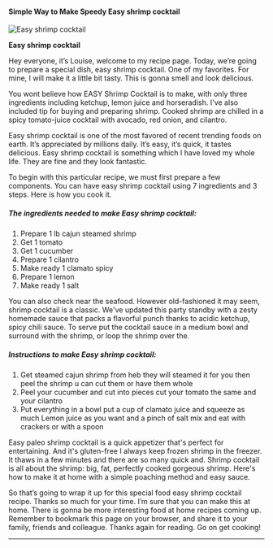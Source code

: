             

#### Simple Way to Make Speedy Easy shrimp cocktail

![Easy shrimp cocktail](https://img-global.cpcdn.com/recipes/6055480349687808/751x532cq70/easy-shrimp-cocktail-recipe-main-photo.jpg)

**Easy shrimp cocktail**

Hey everyone, it’s Louise, welcome to my recipe page. Today, we’re going to prepare a special dish, easy shrimp cocktail. One of my favorites. For mine, I will make it a little bit tasty. This is gonna smell and look delicious.

You wont believe how EASY Shrimp Cocktail is to make, with only three ingredients including ketchup, lemon juice and horseradish. I've also included tip for buying and preparing shrimp. Cooked shrimp are chilled in a spicy tomato-juice cocktail with avocado, red onion, and cilantro.

Easy shrimp cocktail is one of the most favored of recent trending foods on earth. It’s appreciated by millions daily. It’s easy, it’s quick, it tastes delicious. Easy shrimp cocktail is something which I have loved my whole life. They are fine and they look fantastic.

To begin with this particular recipe, we must first prepare a few components. You can have easy shrimp cocktail using 7 ingredients and 3 steps. Here is how you cook it.

##### The ingredients needed to make Easy shrimp cocktail:

1.  Prepare 1 lb cajun steamed shrimp
2.  Get 1 tomato
3.  Get 1 cucumber
4.  Prepare 1 cilantro
5.  Make ready 1 clamato spicy
6.  Prepare 1 lemon
7.  Make ready 1 salt

You can also check near the seafood. However old-fashioned it may seem, shrimp cocktail is a classic. We've updated this party standby with a zesty homemade sauce that packs a flavorful punch thanks to acidic ketchup, spicy chili sauce. To serve put the cocktail sauce in a medium bowl and surround with the shrimp, or loop the shrimp over the.

##### Instructions to make Easy shrimp cocktail:

1.  Get steamed cajun shrimp from heb they will steamed it for you then peel the shrimp u can cut them or have them whole
2.  Peel your cucumber and cut into pieces cut your tomato the same and your cilantro
3.  Put everything in a bowl put a cup of clamato juice and squeeze as much Lemon juice as you want and a pinch of salt mix and eat with crackers or with a spoon

Easy paleo shrimp cocktail is a quick appetizer that's perfect for entertaining. And it's gluten-free I always keep frozen shrimp in the freezer. It thaws in a few minutes and there are so many quick and. Shrimp cocktail is all about the shrimp: big, fat, perfectly cooked gorgeous shrimp. Here's how to make it at home with a simple poaching method and easy sauce.

So that’s going to wrap it up for this special food easy shrimp cocktail recipe. Thanks so much for your time. I’m sure that you can make this at home. There is gonna be more interesting food at home recipes coming up. Remember to bookmark this page on your browser, and share it to your family, friends and colleague. Thanks again for reading. Go on get cooking!

* * *